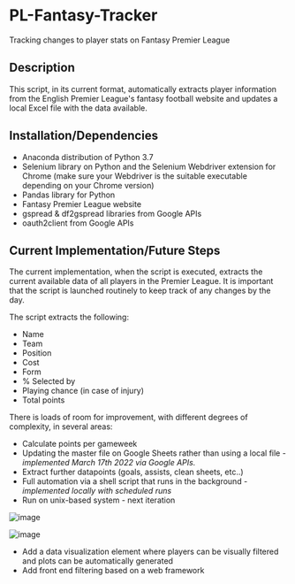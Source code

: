 # PL-Fantasy-Tracker
Tracking changes to player stats on Fantasy Premier League

## Description

This script, in its current format, automatically extracts player information from the English Premier League's fantasy football website and updates a local Excel file with the data available. 

## Installation/Dependencies

 - Anaconda distribution of Python 3.7
 - Selenium library on Python and the Selenium Webdriver extension for Chrome (make sure your Webdriver is the suitable executable depending on your Chrome version)
 - Pandas library for Python
 - Fantasy Premier League website
 - gspread & df2gspread libraries from Google APIs
 - oauth2client from Google APIs

## Current Implementation/Future Steps

The current implementation, when the script is executed, extracts the current available data of all players in the Premier League. It is important that the script is launched routinely to keep track of any changes by the day. 

The script extracts the following:
 - Name
 - Team
 - Position
 - Cost
 - Form
 - % Selected by
 - Playing chance (in case of injury)
 - Total points

There is loads of room for improvement, with different degrees of complexity, in several areas:

 - Calculate points per gameweek
 - Updating the master file on Google Sheets rather than using a local file - *implemented March 17th 2022 via Google APIs.*
 - Extract further datapoints (goals, assists, clean sheets, etc..)
 - Full automation via a shell script that runs in the background - *implemented locally with scheduled runs*
 - Run on unix-based system - next iteration


![image](https://user-images.githubusercontent.com/40544032/142849908-7a467a1f-0cee-4e4d-949d-f6c734e535bd.png)

![image](https://user-images.githubusercontent.com/40544032/142849773-2f551a3b-9733-49a6-a706-41dcce55c8bb.png)

 - Add a data visualization element where players can be visually filtered and plots can be automatically generated
 - Add front end filtering based on a web framework
